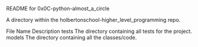 README for 0x0C-python-almost_a_circle

A directory within the holbertonschool-higher_level_programming repo.

File Name Description
tests The directory containing all tests for the project.
models The directory containing all the classes/code.
